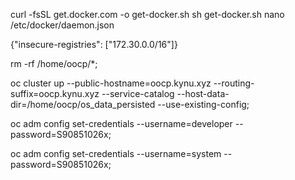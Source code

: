 curl -fsSL get.docker.com -o get-docker.sh
sh get-docker.sh
nano /etc/docker/daemon.json

{"insecure-registries": ["172.30.0.0/16"]}

rm -rf /home/oocp/*;

oc cluster up --public-hostname=oocp.kynu.xyz --routing-suffix=oocp.kynu.xyz --service-catalog --host-data-dir=/home/oocp/os_data_persisted --use-existing-config;

oc adm config set-credentials --username=developer --password=S90851026x;

oc adm config set-credentials --username=system --password=S90851026x;
